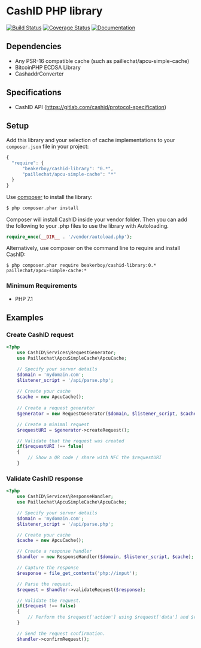 # CashID PHP library
[![Build Status](https://travis-ci.org/Beakerboy/CashID.svg?branch=master)](https://travis-ci.org/Beakerboy/CashID)
[![Coverage Status](https://coveralls.io/repos/github/Beakerboy/CashID/badge.svg?branch=master)](https://coveralls.io/github/Beakerboy/CashID?branch=master)
[![Documentation](https://codedocs.xyz/Beakerboy/CashID.svg)](https://codedocs.xyz/Beakerboy/CashID/)


## Dependencies

- Any PSR-16 compatible cache (such as paillechat/apcu-simple-cache)
- BitcoinPHP ECDSA Library
- CashaddrConverter

## Specifications
- CashID API (https://gitlab.com/cashid/protocol-specification)

## Setup

 Add this library and your selection of cache implementations to your `composer.json` file in your project:

```javascript
{
  "require": {
      "beakerboy/cashid-library": "0.*",
      "paillechat/apcu-simple-cache": "*"
  }
}
```

Use [composer](http://getcomposer.org) to install the library:

```bash
$ php composer.phar install
```

Composer will install CashID inside your vendor folder. Then you can add the following to your
.php files to use the library with Autoloading.

```php
require_once(__DIR__ . '/vendor/autoload.php');
```

Alternatively, use composer on the command line to require and install CashID:

```
$ php composer.phar require beakerboy/cashid-library:0.* paillechat/apcu-simple-cache:*
```

### Minimum Requirements
 * PHP 7.1

## Examples

### Create CashID request

```PHP
<?php
    use CashID\Services\RequestGenerator;
    use Paillechat\ApcuSimpleCache\ApcuCache;

    // Specify your server details
    $domain = 'mydomain.com';
    $listener_script = '/api/parse.php';
    
    // Create your cache
    $cache = new ApcuCache();
    
    // Create a request generator
    $generator = new RequestGenerator($domain, $listener_script, $cache);

    // Create a minimal request
    $requestURI = $generator->createRequest();

    // Validate that the request was created
    if($requestURI !== false)
    {
        // Show a QR code / share with NFC the $requestURI
    }
```

### Validate CashID response

```PHP
<?php
    use CashID\Services\ResponseHandler;
    use Paillechat\ApcuSimpleCache\ApcuCache;

    // Specify your server details
    $domain = 'mydomain.com';
    $listener_script = '/api/parse.php';

    // Create your cache
    $cache = new ApcuCache();

    // Create a response handler
    $handler = new ResponseHandler($domain, $listener_script, $cache);

    // Capture the response
    $response = file_get_contents('php://input');

    // Parse the request.
    $request = $handler->validateRequest($response);

    // Validate the request.
    if($request !== false)
    {
        // Perform the $request['action'] using $request['data'] and $request['metadata'].
    }

    // Send the request confirmation.
    $handler->confirmRequest();
```
